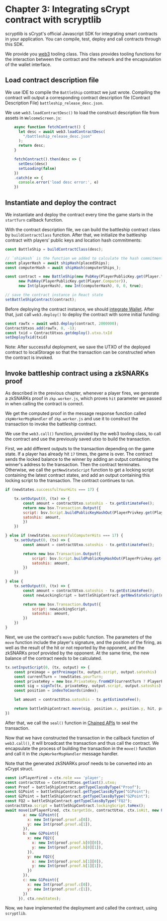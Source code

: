 # Chapter 3: Integrating sCrypt contract with scryptlib

scryptlib is sCrypt's official Javascript SDK for integrating smart contracts in your application. You can compile, test, deploy and call contracts through this SDK.

We provide you [web3](https://github.com/sCrypt-Inc/zk-battleship/blob/master/src/web3/web3.ts) tooling class. This class provides tooling functions for the interaction between the contract and the network and the encapsulation of the wallet interface. 

## Load contract description file

We use IDE to compile the `BattleShip` contract we just wrote. Compiling the contract will output a corresponding contract description file (Contract Description File) `battleship_release_desc.json`.

We use `web3.loadContractDesc()` to load the construct description file from assets in `WelcomeScreen.js`: 

```js
    async function fetchContract() {
      let desc = await web3.loadContractDesc(
        "/battleship_release_desc.json"
      );
      return desc;
    }

    fetchContract().then(desc => {
      setDesc(desc)
      setLoading(false)
    })
    .catch(e => {
      console.error('load desc error:', e)
    })
```


## Instantiate and deploy the contract

We instantiate and deploy the contract every time the game starts in the `startTurn` callback function.

With the contract description file, we can build the battleship contract class by `buildContractClass` function. After that, we initialize the battleship contract with players’ public keys and location hash commitments: 

```js
const BattleShip = buildContractClass(desc);

// `shipHash` is the function we added to calculate the hash commitment of the ship's position.
const playerHash = await shipHash(placedShips);
const computerHash = await shipHash(computerShips_);

const contract = new BattleShip(new PubKey(PlayerPublicKey.get(Player.You)),
      new PubKey(PlayerPublicKey.get(Player.Computer)),
      new Int(playerHash), new Int(computerHash), 0, 0, true);

// save the contract instance in React state
setBattleShipContract(contract);
```


Before deploying the contract instance, we should [integrate Wallet](https://learn.scrypt.io/en/courses/614c387bc0974f55df5af1e5/lessons/2/chapters/4). After that, just call `web3.deploy()` to deploy the contract with some initial funding:

```js
const rawTx = await web3.deploy(contract, 2000000);
ContractUtxos.add(rawTx, 0, -1);
const txid = ContractUtxos.getdeploy().utxo.txId
setDeployTxid(txid)
```

Note: After successful deployment, we save the UTXO of the deployed contract to localStorage so that the transaction can be constructed when the contract is invoked.

## Invoke battleship contract using a zkSNARKs proof

As described in the previous chapter, whenever a player fires, we generate a zkSNARKs proof in `zkp.worker.js`, which proves `hit` parameter we passed in when calling the contract is correct.

We get the computed proof in the message response function called `zkpWorkerMsgHandler`  of `zkp.worker.js` and use it to construct the transaction to invoke the battleship contract.

We use the `web3.call()`  function, provided by the web3 tooling class, to call the contract and use the previously saved utxo to build the transaction.


First, we add different outputs to the transaction depending on the game state. If a player has already hit `17` times, the game is over. The contract sends the locked balance to the winner by  adding an output containing the winner's address to the transaction. Then the contract terminates. Otherwise, we call the `getNewStateScript` function to get a locking script containing the latest contract states, and add an output containing this locking script to the transaction. The contract continues to run.


```js
if (newStates.successfulYourHits === 17) {

    tx.setOutput(0, (tx) => {
        const amount = contractUtxo.satoshis - tx.getEstimateFee();
        return new bsv.Transaction.Output({
        script: bsv.Script.buildPublicKeyHashOut(PlayerPrivkey.get(Player.Computer)),
        satoshis: amount,
        })
    })

} else if (newStates.successfulComputerHits === 17) {
    tx.setOutput(0, (tx) => {
        const amount = contractUtxo.satoshis - tx.getEstimateFee();

        return new bsv.Transaction.Output({
            script: bsv.Script.buildPublicKeyHashOut(PlayerPrivkey.get(Player.You)),
            satoshis: amount,
        })
    })

} else {
    tx.setOutput(0, (tx) => {
        const amount = contractUtxo.satoshis - tx.getEstimateFee();
        const newLockingScript = battleShipContract.getNewStateScript(newStates);

        return new bsv.Transaction.Output({
            script: newLockingScript,
            satoshis: amount,
        })
    })
}
```


Next, we use the contract's `move` public function. The parameters of the `move` function include the player's signature, and the position of the firing, as well as the result of the hit or not reported by the opponent, and the zkSNARKs proof provided by the opponent. At the same time, the new balance of the contract needs to be calculated.

```js
tx.setInputScript(0, (tx, output) => {
    const preimage = getPreimage(tx, output.script, output.satoshis)
    const currentTurn = !newStates.yourTurn;
    const privateKey = new bsv.PrivateKey.fromWIF(currentTurn ? PlayerPrivkey.get(Player.You) : PlayerPrivkey.get(Player.Computer));
    const sig = signTx(tx, privateKey, output.script, output.satoshis)
    const position = indexToCoords(index);

    let amount = contractUtxo.satoshis - tx.getEstimateFee();

    return battleShipContract.move(sig, position.x, position.y, hit, proof, amount, preimage).toScript();
})
```

After that, we call the `seal()` function in [Chained APIs](https://github.com/sCrypt-Inc/scryptlib/blob/master/docs/chained_api_en.md) to seal the transaction. 

Now that we have constructed the transaction in the callback function of `web3.call()`, it will broadcast the transaction and thus call the contract. We encapsulate the process of building the transaction in the `move()` function and call it in the `zkpWorkerMsgHandler` message handler.

Note that the generated zkSNARKs proof needs to be converted into an sCrypt struct.

```js
const isPlayerFired = ctx.role === 'player';
const contractUtxo = ContractUtxos.getlast().utxo;
const Proof = battleShipContract.getTypeClassByType("Proof");
const G1Point = battleShipContract.getTypeClassByType("G1Point");
const G2Point = battleShipContract.getTypeClassByType("G2Point");
const FQ2 = battleShipContract.getTypeClassByType("FQ2");
contractUtxo.script = battleShipContract.lockingScript.toHex();
await move(isPlayerFired, ctx.targetIdx, contractUtxo, ctx.isHit, new Proof({
        a: new G1Point({
          x: new Int(proof.proof.a[0]),
          y: new Int(proof.proof.a[1]),
        }),
        b: new G2Point({
          x: new FQ2({
            x: new Int(proof.proof.b[0][0]),
            y: new Int(proof.proof.b[0][1]),
          }),
          y: new FQ2({
            x: new Int(proof.proof.b[1][0]),
            y: new Int(proof.proof.b[1][1]),
          })
        }),
        c: new G1Point({
          x: new Int(proof.proof.c[0]),
          y: new Int(proof.proof.c[1]),
        })
      }), ctx.newStates);
```

Now, we have implemented the deployment and called the contract, using `scryptlib`.
